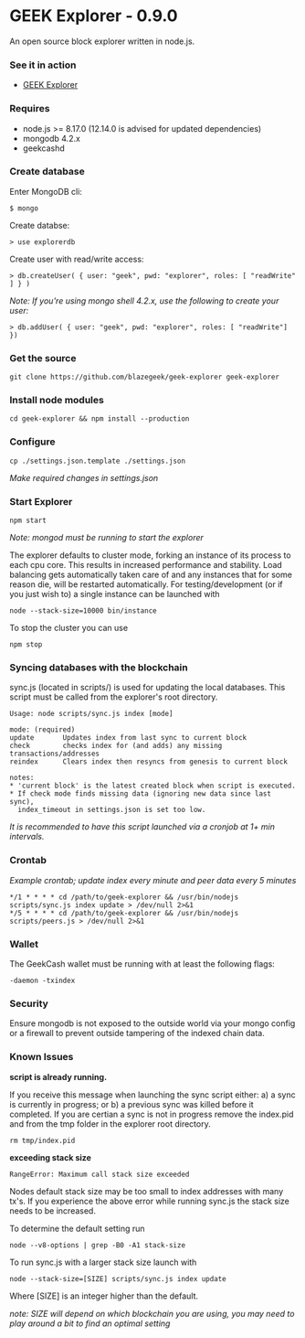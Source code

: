GEEK Explorer - 0.9.0
================

An open source block explorer written in node.js.

### See it in action

*  [GEEK Explorer](https://explorer.blazegeek.com)

### Requires

*  node.js >= 8.17.0 (12.14.0 is advised for updated dependencies)
*  mongodb 4.2.x
*  geekcashd

### Create database

Enter MongoDB cli:

	$ mongo

Create databse:

	> use explorerdb

Create user with read/write access:

	> db.createUser( { user: "geek", pwd: "explorer", roles: [ "readWrite" ] } )

*Note: If you're using mongo shell 4.2.x, use the following to create your user:*

	> db.addUser( { user: "geek", pwd: "explorer", roles: [ "readWrite"] })

### Get the source

	git clone https://github.com/blazegeek/geek-explorer geek-explorer

### Install node modules

	cd geek-explorer && npm install --production

### Configure

	cp ./settings.json.template ./settings.json

*Make required changes in settings.json*

### Start Explorer

	npm start

*Note: mongod must be running to start the explorer*

The explorer defaults to cluster mode, forking an instance of its process to each cpu core. This results in increased performance and stability. Load balancing gets automatically taken care of and any instances that for some reason die, will be restarted automatically. For testing/development (or if you just wish to) a single instance can be launched with

	node --stack-size=10000 bin/instance

To stop the cluster you can use

	npm stop

### Syncing databases with the blockchain

sync.js (located in scripts/) is used for updating the local databases. This script must be called from the explorer's root directory.

	Usage: node scripts/sync.js index [mode]

	mode: (required)
	update       Updates index from last sync to current block
	check        checks index for (and adds) any missing transactions/addresses
	reindex      Clears index then resyncs from genesis to current block

	notes:
	* 'current block' is the latest created block when script is executed.
	* If check mode finds missing data (ignoring new data since last sync),
	  index_timeout in settings.json is set too low.

*It is recommended to have this script launched via a cronjob at 1+ min intervals.*

### Crontab

*Example crontab; update index every minute and peer data every 5 minutes*

	*/1 * * * * cd /path/to/geek-explorer && /usr/bin/nodejs scripts/sync.js index update > /dev/null 2>&1
	*/5 * * * * cd /path/to/geek-explorer && /usr/bin/nodejs scripts/peers.js > /dev/null 2>&1

### Wallet

The GeekCash wallet must be running with at least the following flags:

	-daemon -txindex
	
### Security

Ensure mongodb is not exposed to the outside world via your mongo config or a firewall to prevent outside tampering of the indexed chain data. 

### Known Issues

**script is already running.**

If you receive this message when launching the sync script either: a) a sync is currently in progress; or b) a previous sync was killed before it completed. If you are certian a sync is not in progress remove the index.pid and from the tmp folder in the explorer root directory.

	rm tmp/index.pid

**exceeding stack size**

	RangeError: Maximum call stack size exceeded

Nodes default stack size may be too small to index addresses with many tx's. If you experience the above error while running sync.js the stack size needs to be increased.

To determine the default setting run

	node --v8-options | grep -B0 -A1 stack-size

To run sync.js with a larger stack size launch with

	node --stack-size=[SIZE] scripts/sync.js index update

Where [SIZE] is an integer higher than the default.

*note: SIZE will depend on which blockchain you are using, you may need to play around a bit to find an optimal setting*
